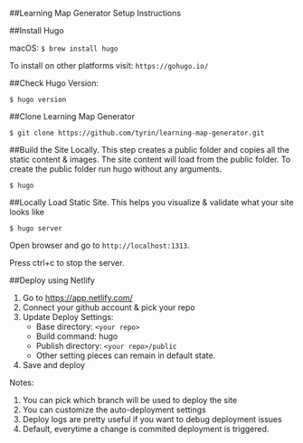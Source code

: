##Learning Map Generator Setup Instructions

##Install Hugo

macOS: `$ brew install hugo`

To install on other platforms visit: `https://gohugo.io/`

##Check Hugo Version:

`$ hugo version`

##Clone Learning Map Generator

`$ git clone https://github.com/tyrin/learning-map-generator.git`

##Build the Site Locally. 
This step creates a public folder and copies all the static content & images. 
The site content will load from the public folder. To create the public folder run hugo without any arguments.

`$ hugo`

##Locally Load Static Site. 
This helps you visualize & validate what your site looks like

`$ hugo server`

Open browser and go to `http://localhost:1313`.

Press ctrl+c to stop the server.

##Deploy using Netlify
1. Go to https://app.netlify.com/
2. Connect your github account & pick your repo
3. Update Deploy Settings:
    - Base directory: `<your repo>`
    - Build command: hugo
    - Publish directory: `<your repo>/public`
    - Other setting pieces can remain in default state.
4. Save and deploy

Notes:
1. You can pick which branch will be used to deploy the site
2. You can customize the auto-deployment settings
3. Deploy logs are pretty useful if you want to debug deployment issues
4. Default, everytime a change is commited deployment is triggered.